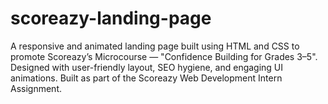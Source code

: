 # scoreazy-landing-page
A responsive and animated landing page built using HTML and CSS to promote Scoreazy’s Microcourse — "Confidence Building for Grades 3–5". Designed with user-friendly layout, SEO hygiene, and engaging UI animations. Built as part of the Scoreazy Web Development Intern Assignment.
